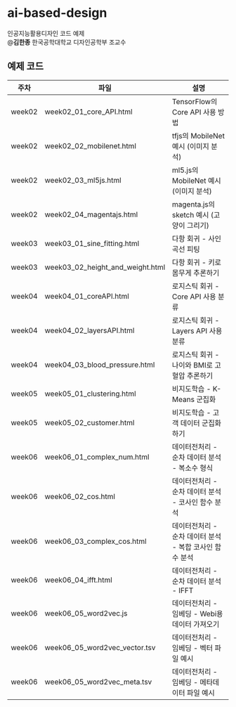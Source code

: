 # ai-based-design
인공지능활용디자인 코드 예제  
@**김한종** 한국공학대학교 디자인공학부 조교수

## 예제 코드
|주차|파일|설명|
|---|---|---|
|week02|week02_01_core_API.html|TensorFlow의 Core API 사용 방법|
|week02|week02_02_mobilenet.html|tfjs의 MobileNet 예시 (이미지 분석)|
|week02|week02_03_ml5js.html|ml5.js의 MobileNet 예시 (이미지 분석)|
|week02|week02_04_magentajs.html|magenta.js의 sketch 예시 (고양이 그리기)|
|week03|week03_01_sine_fitting.html|다항 회귀 - 사인 곡선 피팅|
|week03|week03_02_height_and_weight.html|다항 회귀 - 키로 몸무게 추론하기|
|week04|week04_01_coreAPI.html|로지스틱 회귀 - Core API 사용 분류|
|week04|week04_02_layersAPI.html|로지스틱 회귀 - Layers API 사용 분류|
|week04|week04_03_blood_pressure.html|로지스틱 회귀 - 나이와 BMI로 고혈압 추론하기|
|week05|week05_01_clustering.html|비지도학습 - K-Means 군집화|
|week05|week05_02_customer.html|비지도학습 - 고객 데이터 군집화하기|
|week06|week06_01_complex_num.html|데이터전처리 - 순차 데이터 분석 - 복소수 형식|
|week06|week06_02_cos.html|데이터전처리 - 순차 데이터 분석 - 코사인 함수 분석|
|week06|week06_03_complex_cos.html|데이터전처리 - 순차 데이터 분석 - 복합 코사인 함수 분석|
|week06|week06_04_ifft.html|데이터전처리 - 순차 데이터 분석 - IFFT|
|week06|week06_05_word2vec.js|데이터전처리 - 임베딩 - Webi용 데이터 가져오기|
|week06|week06_05_word2vec_vector.tsv|데이터전처리 - 임베딩 - 벡터 파일 예시|
|week06|week06_05_word2vec_meta.tsv|데이터전처리 - 임베딩 - 메타데이터 파일 예시|
